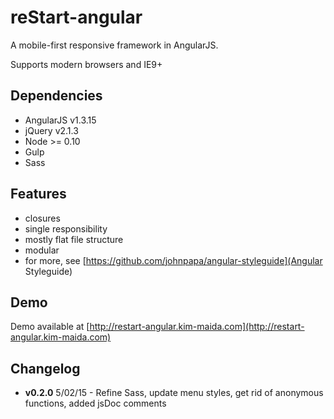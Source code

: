 reStart-angular
==========

A mobile-first responsive framework in AngularJS.

Supports modern browsers and IE9+

## Dependencies
 
* AngularJS v1.3.15  
* jQuery v2.1.3 
* Node >= 0.10 
* Gulp 
* Sass

## Features

* closures  
* single responsibility 
* mostly flat file structure
* modular 
* for more, see [https://github.com/johnpapa/angular-styleguide](Angular Styleguide)

## Demo

Demo available at [http://restart-angular.kim-maida.com](http://restart-angular.kim-maida.com)


## Changelog

* **v0.2.0** 5/02/15 - Refine Sass, update menu styles, get rid of anonymous functions, added jsDoc comments